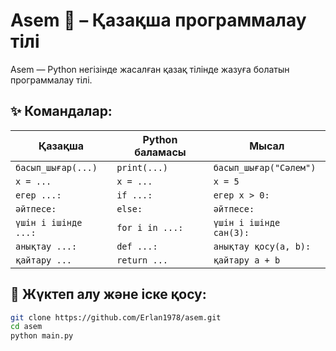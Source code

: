 # Asem 🧠 – Қазақша программалау тілі

Asem — Python негізінде жасалған қазақ тілінде жазуға болатын программалау тілі.

## ✨ Командалар:

| Қазақша             | Python баламасы      | Мысал                         |
|---------------------|----------------------|-------------------------------|
| `басып_шығар(...)`  | `print(...)`         | `басып_шығар("Сәлем")`        |
| `x = ...`           | `x = ...`            | `x = 5`                        |
| `егер ...:`         | `if ...:`            | `егер x > 0:`                 |
| `әйтпесе:`          | `else:`              | `әйтпесе:`                    |
| `үшін i ішінде ...:`| `for i in ...:`      | `үшін i ішінде сан(3):`       |
| `анықтау ...:`      | `def ...:`           | `анықтау қосу(a, b):`         |
| `қайтару ...`       | `return ...`         | `қайтару a + b`               |

## 🚀 Жүктеп алу және іске қосу:

```bash
git clone https://github.com/Erlan1978/asem.git
cd asem
python main.py
